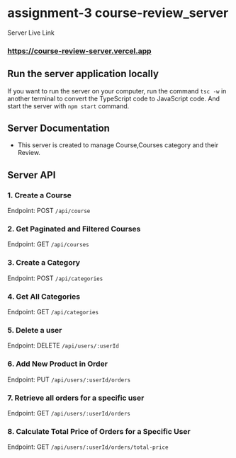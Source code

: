 # assignment-3 course-review_server

Server Live Link

### https://course-review-server.vercel.app

## Run the server application locally

If you want to run the server on your computer, run the command `tsc -w` in another terminal to convert the TypeScript code to JavaScript code. And start the server with `npm start` command.

## Server Documentation

- This server is created to manage Course,Courses category and their Review.

## Server API

### 1. Create a Course

Endpoint: POST `/api/course`

### 2. Get Paginated and Filtered Courses

Endpoint: GET `/api/courses`

### 3. Create a Category

Endpoint: POST `/api/categories`

### 4. Get All Categories

Endpoint: GET `/api/categories`

### 5. Delete a user

Endpoint: DELETE `/api/users/:userId`

### 6. Add New Product in Order

Endpoint: PUT `/api/users/:userId/orders`

### 7. Retrieve all orders for a specific user

Endpoint: GET `/api/users/:userId/orders`

### 8. Calculate Total Price of Orders for a Specific User

Endpoint: GET `/api/users/:userId/orders/total-price`
